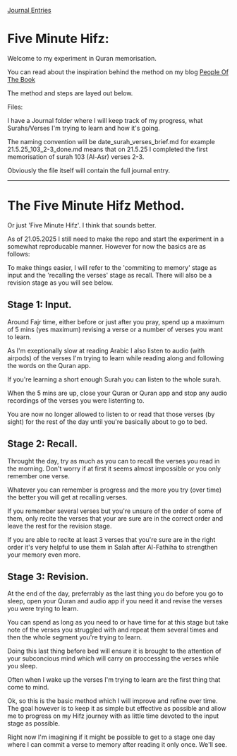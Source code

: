 [Journal Entries](journal/index.html)


# Five Minute Hifz:

Welcome to my experiment in Quran memorisation.

You can read about the inspiration behind the method on my blog [People Of The Book](peopleofthebook.co.uk/posts/hifz1)

The method and steps are layed out below.

Files:

I have a Journal folder where I will keep track of my progress, what Surahs/Verses I'm trying to learn and how it's going.

The naming convention will be date_surah_verses_brief.md for example 21.5.25_103_2-3_done.md means that on 21.5.25 I completed the first memorisation of surah 103 (Al-Asr) verses 2-3.

Obviously the file itself will contain the full journal entry.

---

# The Five Minute Hifz Method.

Or just 'Five Minute Hifz'. I think that sounds better.

As of 21.05.2025 I still need to make the repo and start the experiment in a somewhat reproducable manner. However for now the basics are as follows:

To make things easier, I will refer to the 'commiting to memory' stage as input and the 'recalling the verses' stage as recall. There will also be a revision stage as you will see below.


## Stage 1: Input.

Around Fajr time, either before or just after you pray, spend up a maximum of 5 mins (yes maximum) revising a verse or a number of verses you want to learn.

As I'm exeptionally slow at reading Arabic I also listen to audio (with airpods) of the verses I'm trying to learn while reading along and following the words on the Quran app.

If you're learning a short enough Surah you can listen to the whole surah.

When the 5 mins are up, close your Quran or Quran app and stop any audio recordings of the verses you were listenting to.

You are now no longer allowed to listen to or read that those verses (by sight) for the rest of the day until you're basically about to go to bed.

## Stage 2: Recall.

Throught the day, try as much as you can to recall the verses you read in the morning. Don't worry if at first it seems almost impossible or you only remember one verse.

Whatever you can remember is progress and the more you try (over time) the better you will get at recalling verses.

If you remember several verses but you're unsure of the order of some of them, only recite the verses that your are sure are in the correct order and leave the rest for the revision stage.

If you are able to recite at least 3 verses that you're sure are in the right order it's very helpful to use them in Salah after Al-Fathiha to strengthen your memory even more.

## Stage 3: Revision.

At the end of the day, preferrably as the last thing you do before you go to sleep, open your Quran and audio app if you need it and revise the verses you were trying to learn.

You can spend as long as you need to or have time for at this stage but take note of the verses you struggled with and repeat them several times and then the whole segment you're trying to learn.

Doing this last thing before bed will ensure it is brought to the attention of your subconcious mind which will carry on proccessing the verses while you sleep.

Often when I wake up the verses I'm trying to learn are the first thing that come to mind.

Ok, so this is the basic method which I will improve and refine over time. The goal however is to keep it as simple but effective as possible and allow me to progress on my Hifz journey with as little time devoted to the input stage as possible.

Right now I'm imagining if it might be possible to get to a stage one day where I can commit a verse to memory after reading it only once. We'll see.
